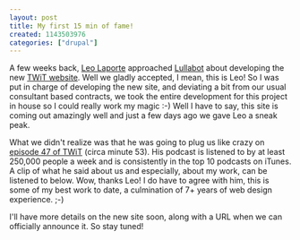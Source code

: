 ```yaml
---
layout: post
title: My first 15 min of fame!
created: 1143503976
categories: ["drupal"]
---
```

A few weeks back, <a href="http://en.wikipedia.org/wiki/Leo_Laporte">Leo Laporte</a> approached <a href="http://www.lullabot.com">Lullabot</a> about developing the new <a href="http://www.twit.tv">TWiT website</a>. Well we gladly accepted, I mean, this is Leo! So I was put in charge of developing the new site, and deviating a bit from our usual consultant based contracts, we took the entire development for this project in house so I could really work my magic :-) Well I have to say, this site is coming out amazingly well and just a few days ago we gave Leo a sneak peak.

What we didn't realize was that he was going to plug us like crazy on <a href="https://www.twit.tv/shows/this-week-in-tech/episodes/47?autostart=false">episode 47 of TWiT</a> (circa minute 53). His podcast is listened to by at least 250,000 people a week and is consistently in the top 10 podcasts on iTunes. A clip of what he said about us and especially, about my work, can be listened to below. Wow, thanks Leo! I do have to agree with him, this is some of my best work to date, a culmination of 7+ years of web design experience. ;-)

I'll have more details on the new site soon, along with a URL when we can officially announce it. So stay tuned!
